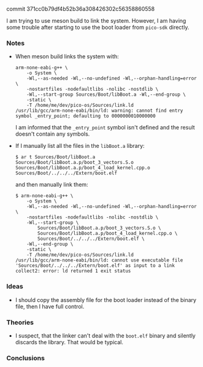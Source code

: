 commit 371cc0b79df4b52b36a308426302c56358860558

I am trying to use meson build to link the system.
However, I am having some trouble after starting to use the boot loader from `pico-sdk` directly.

### Notes

-   When meson build links the system with:

    ```none
    arm-none-eabi-g++ \
        -o System \
        -Wl,--as-needed -Wl,--no-undefined -Wl,--orphan-handling=error \
        -nostartfiles -nodefaultlibs -nolibc -nostdlib \
        -Wl,--start-group Sources/Boot/libBoot.a -Wl,--end-group \
        -static \
        -T /home/me/dev/pico-os/Sources/link.ld
    /usr/lib/gcc/arm-none-eabi/bin/ld: warning: cannot find entry symbol _entry_point; defaulting to 0000000010000000
    ```

    I am informed that the `_entry_point` symbol isn't defined and the result doesn't contain any symbols.

-   If I manually list all the files in the `libBoot.a` library:

    ```none
    $ ar t Sources/Boot/libBoot.a
    Sources/Boot/libBoot.a.p/boot_3_vectors.S.o
    Sources/Boot/libBoot.a.p/boot_4_load_kernel.cpp.o
    Sources/Boot/../../../Extern/boot.elf
    ```

    and then manually link them:

    ```none
    $ arm-none-eabi-g++ \
        -o System \
        -Wl,--as-needed -Wl,--no-undefined -Wl,--orphan-handling=error \
        -nostartfiles -nodefaultlibs -nolibc -nostdlib \
        -Wl,--start-group \
            Sources/Boot/libBoot.a.p/boot_3_vectors.S.o \
            Sources/Boot/libBoot.a.p/boot_4_load_kernel.cpp.o \
            Sources/Boot/../../../Extern/boot.elf \
        -Wl,--end-group \
        -static \
        -T /home/me/dev/pico-os/Sources/link.ld
    /usr/lib/gcc/arm-none-eabi/bin/ld: cannot use executable file 'Sources/Boot/../../../Extern/boot.elf' as input to a link
    collect2: error: ld returned 1 exit status
    ```

### Ideas

-   I should copy the assembly file for the boot loader instead of the binary file, then I have full control.

### Theories

-   I suspect, that the linker can't deal with the `boot.elf` binary and silently discards the library.
    That would be typical.

### Conclusions
